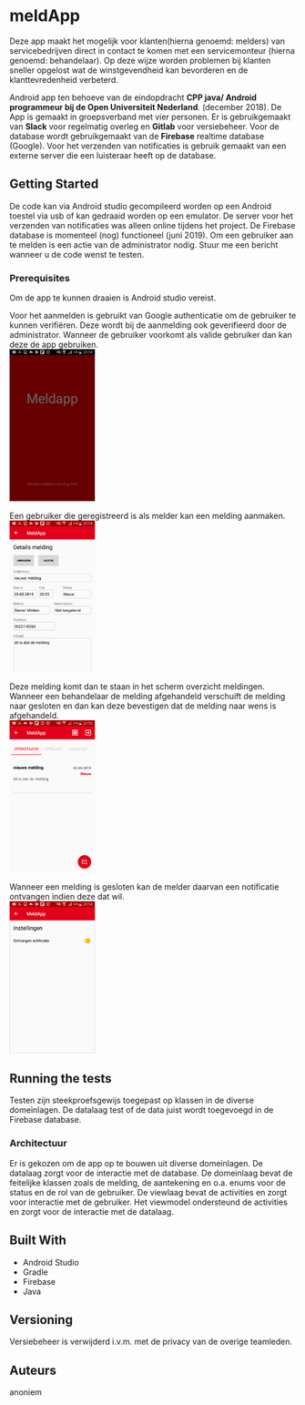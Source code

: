# meldApp

Deze app maakt het mogelijk voor klanten(hierna genoemd: melders) van servicebedrijven direct in contact te komen met een servicemonteur (hierna genoemd: behandelaar). Op deze wijze worden problemen bij klanten sneller opgelost wat de winstgevendheid kan bevorderen en de klanttevredenheid verbeterd.

Android app ten behoeve van de eindopdracht <b>CPP java/ Android programmeur bij de Open Universiteit Nederland</b>. (december 2018). De App is gemaakt in groepsverband met vier personen. Er is gebruikgemaakt van <b>Slack</b> voor regelmatig overleg en <b>Gitlab</b> voor versiebeheer. 
Voor de database wordt gebruikgemaakt van de <b>Firebase</b> realtime database (Google). Voor het verzenden van notificaties is gebruik gemaakt van een externe server die een luisteraar heeft op de database. 

## Getting Started

De code kan via Android studio gecompileerd worden op een Android toestel via usb of kan gedraaid worden op een emulator. 
De server voor het verzenden van notificaties was alleen online tijdens het project. 
De Firebase database is momenteel (nog) functioneel (juni 2019).
Om een gebruiker aan te melden is een actie van de administrator nodig. Stuur me een bericht wanneer u de code wenst te testen.

### Prerequisites

Om de app te kunnen draaien is Android studio vereist.

Voor het aanmelden is gebruikt van Google authenticatie om de gebruiker te kunnen verifiëren. Deze wordt bij de aanmelding ook geverifieerd door de administrator. Wanneer de gebruiker voorkomt als valide gebruiker dan kan deze de app gebruiken.
<br/><img src="img/aanmeldscherm.png" width="150px" float="left"/>

Een gebruiker die geregistreerd is als melder kan een melding aanmaken.
<br/><img src="img/aanmakenmelding.png" width="150px" float="left"/>

Deze melding komt dan te staan in het scherm overzicht meldingen. Wanneer een behandelaar de melding afgehandeld verschuift de melding naar gesloten en dan kan deze bevestigen dat de melding naar wens is afgehandeld.
<br/><img src="img/overzichtmeldingen.png" width="150px" float="left"/>

Wanneer een melding is gesloten kan de melder daarvan een notificatie ontvangen indien deze dat wil.
<br/><img src="img/notificatie.png" width="150px" float="left"/>

## Running the tests

Testen zijn steekproefsgewijs toegepast op klassen in de diverse domeinlagen. 
De datalaag test of de data juist wordt toegevoegd in de Firebase database.

### Architectuur

Er is gekozen om de app op te bouwen uit diverse domeinlagen. De datalaag zorgt voor de interactie met de database. 
De domeinlaag bevat de feitelijke klassen zoals de melding, de aantekening en o.a. enums voor de status en de rol van de gebruiker. 
De viewlaag bevat de activities en zorgt voor interactie met de gebruiker. 
Het viewmodel ondersteund de activities en zorgt voor de interactie met de datalaag.

## Built With

* Android Studio
* Gradle
* Firebase
* Java

## Versioning

Versiebeheer is verwijderd i.v.m. met de privacy van de overige teamleden.

## Auteurs

anoniem

